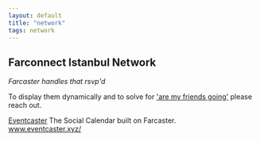 ```yaml
---
layout: default
title: "network"
tags: network
---
```


## Farconnect Istanbul Network

*Farcaster handles that rsvp'd*

To display them dynamically and to solve for ['are my friends going'](https://www.wysr.xyz/p/farcon-2023-v2) please reach out.


<a href="https://www.eventcaster.xyz/" target="_blank" style="font-size: 14px;"><u>Eventcaster</u></a>
The Social Calendar built on Farcaster.  
<a href="https://www.eventcaster.xyz/" target="_blank" style="color: #008000;">www.eventcaster.xyz/</a>  
